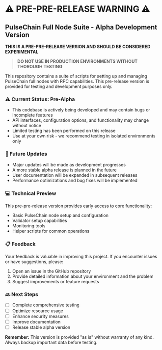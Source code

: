 # ⚠️ PRE-PRE-RELEASE WARNING ⚠️

## PulseChain Full Node Suite - Alpha Development Version

**THIS IS A PRE-PRE-RELEASE VERSION AND SHOULD BE CONSIDERED EXPERIMENTAL**

> **DO NOT USE IN PRODUCTION ENVIRONMENTS WITHOUT THOROUGH TESTING**

This repository contains a suite of scripts for setting up and managing PulseChain full nodes with RPC capabilities. This pre-release version is provided for testing and development purposes only.

### ⚠️ Current Status: Pre-Alpha

- This codebase is actively being developed and may contain bugs or incomplete features
- API interfaces, configuration options, and functionality may change without notice
- Limited testing has been performed on this release
- Use at your own risk - we recommend testing in isolated environments only

### 🔄 Future Updates

- Major updates will be made as development progresses
- A more stable alpha release is planned in the future
- User documentation will be expanded in subsequent releases
- Performance optimizations and bug fixes will be implemented

### 💻 Technical Preview

This pre-pre-release version provides early access to core functionality:

- Basic PulseChain node setup and configuration
- Validator setup capabilities
- Monitoring tools
- Helper scripts for common operations

### 📋 Feedback

Your feedback is valuable in improving this project. If you encounter issues or have suggestions, please:

1. Open an issue in the GitHub repository
2. Provide detailed information about your environment and the problem
3. Suggest improvements or feature requests

### 🔜 Next Steps

- [ ] Complete comprehensive testing
- [ ] Optimize resource usage
- [ ] Enhance security measures
- [ ] Improve documentation
- [ ] Release stable alpha version

**Remember:** This version is provided "as is" without warranty of any kind. Always backup important data before testing. 